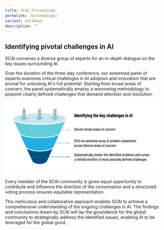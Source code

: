 ```yaml
---
title: SCAI Proceedings
permalink: /proceedings/
variant: markdown
description: ""
---
```

## Identifying pivotal challenges in AI

SCAI convenes a diverse group of experts for an in-depth dialogue on the key issues surrounding AI. 

Over the duration of the three-day conference, our esteemed panel of experts examines critical challenges in AI adoption and innovation that are pivotal for unlocking AI's full potential. Starting from broad areas of concern, the panel systematically employ a winnowing methodology to pinpoint clearly defined challenges that demand attention and resolution.

![SCAI - Identifying the key challenges in AI](/images/Process/scai_approach.jpg)

Every member of the SCAI community is given equal opportunity to contribute and influence the direction of the conversation and a structured voting process ensures equitable representation.

This meticulous and collaborative approach enables SCAI to achieve a comprehensive understanding of the ongoing challenges in AI. The findings and conclusions drawn by SCAI will lay the groundwork for the global community to strategically address the identified issues, enabling AI to be leveraged for the global good.
